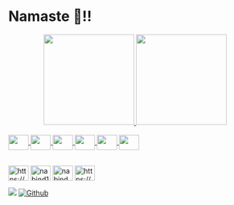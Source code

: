 # Namaste 🙏!!


<div align="center">
  <a href="https://github.com/creative201347">
  <img height="180em" src="https://github-readme-stats.vercel.app/api?username=creative201347&show_icons=true&theme=dracula&include_all_commits=true&count_private=true"/>
  <img height="180em" src="https://github-readme-stats.vercel.app/api/top-langs/?username=creative201347&layout=compact&langs_count=7&theme=dracula"/>
</div>

<div style="display: inline_block"><br>
  <img align="center" height="30" width="40" src="https://cdn.jsdelivr.net/gh/devicons/devicon/icons/c/c-original.svg" />
  <img align="center" height="30" width="40" src="https://cdn.jsdelivr.net/gh/devicons/devicon/icons/cplusplus/cplusplus-original.svg" />
  <img align="center" height="30" width="40" src="https://cdn.jsdelivr.net/gh/devicons/devicon/icons/go/go-original-wordmark.svg" />
  <img align="center" height="30" width="40" src="https://cdn.jsdelivr.net/gh/devicons/devicon/icons/python/python-original.svg" />
  <img align="center" height="30" width="40" src="https://cdn.jsdelivr.net/gh/devicons/devicon/icons/javascript/javascript-original.svg" />
  <img align="center" height="30" width="40" src="https://cdn.jsdelivr.net/gh/devicons/devicon/icons/typescript/typescript-original.svg" />
</div>
  
  <br>
<p align="left">
<a href="https://fb.com/https://www.facebook.com/dhaminabin14/" target="blank"><img align="center" src="https://raw.githubusercontent.com/rahuldkjain/github-profile-readme-generator/master/src/images/icons/Social/facebook.svg" alt="https://www.facebook.com/dhaminabin14/" height="30" width="40" /></a>
<a href="https://instagram.com/nabind14" target="blank"><img align="center" src="https://raw.githubusercontent.com/rahuldkjain/github-profile-readme-generator/master/src/images/icons/Social/instagram.svg" alt="nabind14" height="30" width="40" /></a>
<a href="https://twitter.com/nabindhami" target="blank"><img align="center" src="https://raw.githubusercontent.com/rahuldkjain/github-profile-readme-generator/master/src/images/icons/Social/twitter.svg" alt="nabindhami" height="30" width="40" /></a>
<a href="https://linkedin.com/in/https://www.linkedin.com/in/nabin-dhami-2ba32b230/" target="blank"><img align="center" src="https://raw.githubusercontent.com/rahuldkjain/github-profile-readme-generator/master/src/images/icons/Social/linked-in-alt.svg" alt="https://www.linkedin.com/in/nabin-dhami-2ba32b230/" height="30" width="40" /></a>
</p>


![](https://visitor-badge.laobi.icu/badge?page_id=creative201347)
[![Github](https://img.shields.io/github/followers/creative201347?label=Followers&style=social)](https://github.com/creative201347)
